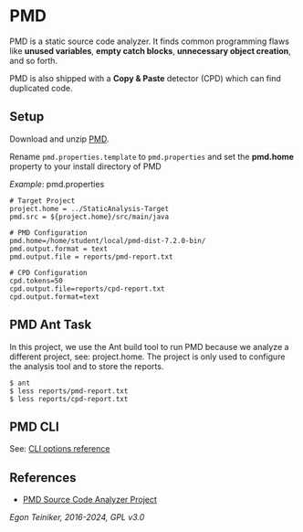# PMD 

PMD is a static source code analyzer. 
It finds common programming flaws like **unused variables**, **empty catch blocks**, 
**unnecessary object creation**, and so forth.

PMD is also shipped with a **Copy & Paste** detector (CPD) which can find duplicated code. 

## Setup

Download and unzip [PMD](https://github.com/pmd/pmd/releases/tag/pmd_releases/7.2.0).

Rename `pmd.properties.template` to `pmd.properties` and set the **pmd.home** property to your install directory of PMD

_Example_: pmd.properties
```
# Target Project
project.home = ../StaticAnalysis-Target
pmd.src = ${project.home}/src/main/java

# PMD Configuration
pmd.home=/home/student/local/pmd-dist-7.2.0-bin/
pmd.output.format = text
pmd.output.file = reports/pmd-report.txt

# CPD Configuration
cpd.tokens=50
cpd.output.file=reports/cpd-report.txt
cpd.output.format=text
```

## PMD Ant Task

In this project, we use the Ant build tool to run PMD because we analyze a different project, see: project.home. 
The project is only used to configure the analysis tool and to store the reports.
```
$ ant
$ less reports/pmd-report.txt
$ less reports/cpd-report.txt
```

## PMD CLI

See: [CLI options reference](https://pmd.github.io/pmd/pmd_userdocs_cpd.html#cli-options-reference)

## References
* [PMD Source Code Analyzer Project](https://pmd.github.io/pmd/index.html)

*Egon Teiniker, 2016-2024, GPL v3.0*